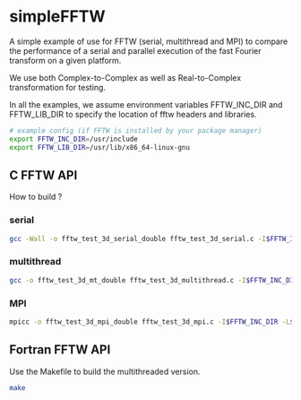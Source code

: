 # simpleFFTW

A simple example of use for FFTW (serial, multithread and MPI) to compare the performance of a serial and parallel execution of the fast Fourier transform on a given platform.

We use both Complex-to-Complex as well as Real-to-Complex transformation for testing.

In all the examples, we assume environment variables FFTW_INC_DIR and FFTW_LIB_DIR
to specify the location of fftw headers and libraries.

```bash
# example config (if FFTW is installed by your package manager)
export FFTW_INC_DIR=/usr/include
export FFTW_LIB_DIR=/usr/lib/x86_64-linux-gnu
```

## C FFTW API

How to build ?

### serial

```bash
gcc -Wall -o fftw_test_3d_serial_double fftw_test_3d_serial.c -I$FFTW_INC_DIR -L$FFTW_LIB_DIR -lfftw3
```

### multithread

```bash
gcc -o fftw_test_3d_mt_double fftw_test_3d_multithread.c -I$FFTW_INC_DIR -L$FFTW_LIB_DIR -lfftw3_threads -lfftw3
```

### MPI

```bash
mpicc -o fftw_test_3d_mpi_double fftw_test_3d_mpi.c -I$FFTW_INC_DIR -L$FFTW_LIB_DIR -lfftw3_mpi -lfftw3
```

## Fortran FFTW API

Use the Makefile to build the multithreaded version.

```bash
make
```
